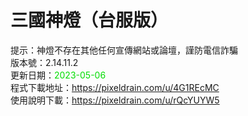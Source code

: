 # 三國神燈（台服版）
提示：神燈不存在其他任何宣傳網站或論壇，謹防電信詐騙<br>
版本號：2.14.11.2<br>
更新日期：<font color="#00dd00">2023-05-06</font><br>
程式下載地址：https://pixeldrain.com/u/4G1REcMC <br>
使用說明下載：https://pixeldrain.com/u/rQcYUYW5 <br>
